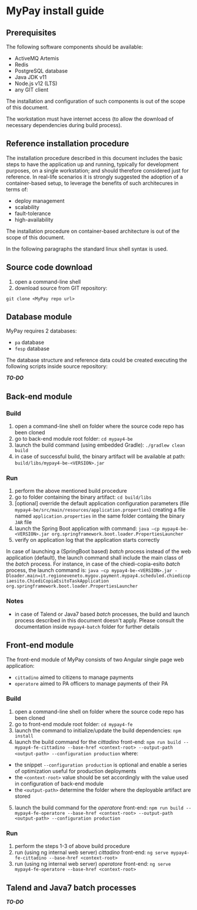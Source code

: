 # MyPay install guide

## Prerequisites

The following software components should be available:
- ActiveMQ Artemis
- Redis
- PostgreSQL database
- Java JDK v11
- Node.js v12 (LTS)
- any GIT client

The installation and configuration of such components is out of the scope of this document.

The workstation must have internet access (to allow the download of necessary dependencies during build process).

## Reference installation procedure

The installation procedure described in this document includes the basic steps to have the application up and running, typically for development purposes, on a single workstation; and should therefore considered just for reference.
In real-life scenarios it is strongly suggested the adoption of a container-based setup, to leverage the benefits of such architecures in terms of:

- deploy management
- scalability
- fault-tolerance
- high-availability

The installation procedure on container-based architecture is out of the scope of this document.

In the following paragraphs the standard linux shell syntax is used.

## Source code download

1. open a command-line shell
2. download source from GIT repository:

`git clone <MyPay repo url>`

## Database module

MyPay requires 2 databases:

- `pa` database
- `fesp` database

The database structure and reference data could be created executing the following scripts inside source repository:

*__TO-DO__*

## Back-end module

### Build

1. open a command-line shell on folder where the source code repo has been cloned
2. go to back-end module root folder:
`cd mypay4-be`
3. launch the build command (using embedded Gradle):
`./gradlew clean build`
4. in case of successful build, the binary artifact will be available at path:
`build/libs/mypay4-be-<VERSION>.jar`

### Run

1. perform the above mentioned build procedure
2. go to folder containing the binary artifact:
`cd build/libs`
3. [optional] override the default application configuration parameters (file `mypay4-be/src/main/resources/application.properties`) creating a file named `application.properties` in the same folder containg the binary `JAR` file
4. launch the Spring Boot application with command:
`java –cp mypay4-be-<VERSION>.jar org.springframework.boot.loader.PropertiesLauncher`
5. verify on application log that the application starts correctly

In case of launching a (SpringBoot based) _batch_ process instead of the web application (default), the launch command shall include the main class of the _batch_ process. For instance, in case of the chiedi-copia-esito _batch_ process, the launch command is:
`java –cp mypay4-be-<VERSION>.jar -Dloader.main=it.regioneveneto.mygov.payment.mypay4.scheduled.chiedicopiaesito.ChiediCopiaEsitoTaskApplication org.springframework.boot.loader.PropertiesLauncher`

### Notes

- in case of Talend or Java7 based _batch_ processes, the build and launch process described in this document doesn't apply. Please consult the documentation inside `mypay4-batch` folder for further details

## Front-end module

The front-end module of MyPay consists of two Angular single page web application:

- `cittadino` aimed to citizens to manage payments
- `operatore` aimed to PA officers to manage payments of their PA

### Build

1. open a command-line shell on folder where the source code repo has been cloned
2. go to front-end module root folder:
`cd mypay4-fe`
3. launch the command to initialize/update the build dependencies:
`npm install`
4. launch the build command for the _cittadino_ front-end:
`npm run build -- mypay4-fe-cittadino --base-href <context-root> --output-path <output-path> --configuration production`
	where:
  - the snippet `--configuration production` is optional and enable a series of optimization useful for production deployments
  - the `<context-root>` value should be set accordingly with the value used in configuration of back-end module
  - the `<output-path>` determine the folder where the deployable artifact are stored
5. launch the build command for the _operatore_ front-end:
`npm run build -- mypay4-fe-operatore --base-href <context-root> --output-path <output-path> --configuration production`

### Run

1. perform the steps 1-3 of above build procedure
2. run (using ng internal web server)  _cittadino_ front-end:
`ng serve mypay4-fe-cittadino --base-href <context-root>`
3. run (using ng internal web server)  _operatore_ front-end:
`ng serve mypay4-fe-operatore --base-href <context-root>`

## Talend and Java7 batch processes

*__TO-DO__*

